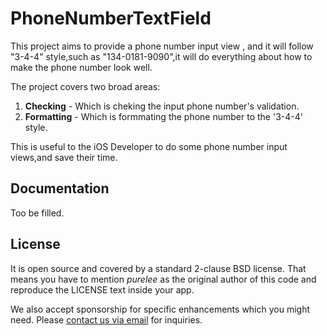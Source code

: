 PhoneNumberTextField
==========

This project aims to provide a phone number input view , and it will follow "3-4-4" style,such as "134-0181-9090",it will do everything about how to make the phone number look well.

The project covers two broad areas:

1. **Checking** - Which is cheking the input phone number's validation.
2. **Formatting** - Which is formmating the phone number to the '3-4-4' style.

This is useful to the iOS Developer to do some phone number input views,and save their time.

Documentation
-------------
Too be filled.


License
-------

It is open source and covered by a standard 2-clause BSD license. That means you have to mention *purelee* as the original author of this code and reproduce the LICENSE text inside your app.

We also accept sponsorship for specific enhancements which you might need. Please [contact us via email](mailto:philip@foxmail.com) for inquiries.
